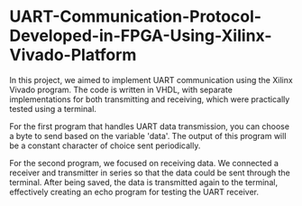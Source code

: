 # UART-Communication-Protocol-Developed-in-FPGA-Using-Xilinx-Vivado-Platform

In this project, we aimed to implement UART communication using the Xilinx Vivado program. The code is written in VHDL, with separate implementations for both transmitting and receiving, which were practically tested using a terminal. 

For the first program that handles UART data transmission, you can choose a byte to send based on the variable 'data'. The output of this program will be a constant character of choice sent periodically. 

For the second program, we focused on receiving data. We connected a receiver and transmitter in series so that the data could be sent through the terminal. After being saved, the data is transmitted again to the terminal, effectively creating an echo program for testing the UART receiver.
